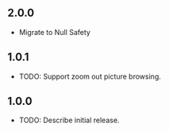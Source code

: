 ## 2.0.0

* Migrate to Null Safety

## 1.0.1

* TODO: Support zoom out picture browsing.

## 1.0.0

* TODO: Describe initial release.
